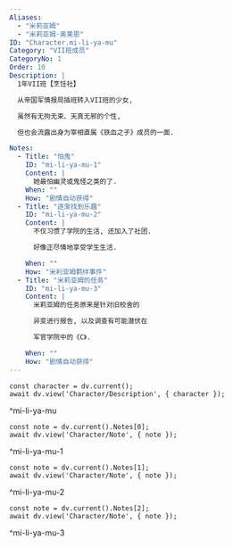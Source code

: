 ```yaml
---
Aliases:
  - "米莉亚姆"
  - "米莉亚姆·奥莱恩"
ID: "Character.mi-li-ya-mu"
Category: "VII班成员"
CategoryNo: 1
Order: 10
Description: |
  1年VII班【烹饪社】

  从帝国军情报局插班转入VII班的少女,

  虽然有无拘无束、天真无邪的个性,

  但也会流露出身为宰相直属《铁血之子》成员的一面.

Notes:
  - Title: "怕鬼"
    ID: "mi-li-ya-mu-1"
    Content: |
      她最怕幽灵或鬼怪之类的了.
    When: ""
    How: "剧情自动获得"
  - Title: "逐渐找到乐趣"
    ID: "mi-li-ya-mu-2"
    Content: |
      不仅习惯了学院的生活, 还加入了社团.

      好像正尽情地享受学生生活.

    When: ""
    How: "米利亚姆羁绊事件"
  - Title: "米莉亚姆的任务"
    ID: "mi-li-ya-mu-3"
    Content: |
      米莉亚姆的任务原来是针对旧校舍的

      异变进行报告, 以及调查有可能潜伏在

      军官学院中的《C》.

    When: ""
    How: "剧情自动获得"
---
```

```dataviewjs
const character = dv.current();
await dv.view('Character/Description', { character });
```
^mi-li-ya-mu

```dataviewjs
const note = dv.current().Notes[0];
await dv.view('Character/Note', { note });
```
^mi-li-ya-mu-1

```dataviewjs
const note = dv.current().Notes[1];
await dv.view('Character/Note', { note });
```
^mi-li-ya-mu-2

```dataviewjs
const note = dv.current().Notes[2];
await dv.view('Character/Note', { note });
```
^mi-li-ya-mu-3